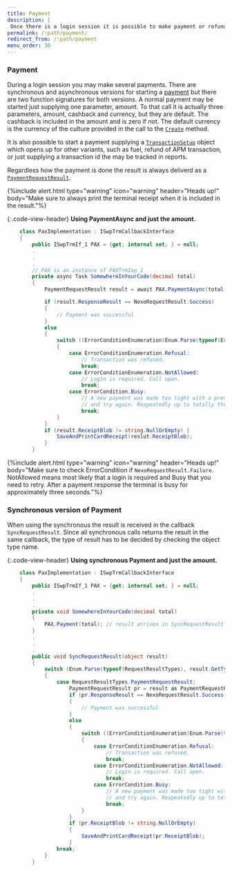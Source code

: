 ```yaml
---
title: Payment
description: |
 Once there is a login session it is possible to make payment or refund.
permalink: /:path/payment/
redirect_from: /:path/payment
menu_order: 30
---
```


### Payment

During a login session you may make several payments. There are synchronous and asynchronous versions for starting a [payment][payment] but there are two function signatures for both versions. A normal payment may be started just supplying one parameter, amount. To that call it is actually three parameters, amount, cashback and currency, but they are default. The cashback is included in the amount and is zero if not. The default currency is the currency of the culture provided in the call to the [`Create`][create] method.

It is also possible to start a payment supplying a [`TransactionSetup`][transactionsetup] object which opens up for other variants, such as fuel, refund of APM transaction, or just supplying a transaction id the may be tracked in reports.

Regardless how the payment is done the result is always deliverd as a [`PaymentRequestResult`][paymentrequestresult].

{%include alert.html type="warning" icon="warning" header="Heads up!"
body="Make sure to always print the terminal receipt when it is included in the result."%}

{:.code-view-header}
**Using PaymentAsync and just the amount.**

```c#
    class PaxImplementation : ISwpTrmCallbackInterface
    {
        public ISwpTrmIf_1 PAX = {get; internal set; } = null;
        .
        .
        .
        // PAX is an instance of PAXTrmImp_1
        private async Task SomewhereInYourCode(decimal total)
        {
            PaymentRequestResult result = await PAX.PaymentAsync(total);

            if (result.ResponseResult == NexoRequestResult.Success) 
            {
                // Payment was successful 
            }
            else 
            {
                switch ((ErrorConditionEnumeration)Enum.Parse(typeof(ErrorConditionEnumeration), result.ErrorCondition)) 
                {
                    case ErrorConditionEnumeration.Refusal:
                        // Transaction was refused.
                        break;
                    case ErrorConditionEnumeration.NotAllowed:
                        // Login is required. Call open.
                        break;
                    case ErrorCondition.Busy:
                        // A new payment was made too tight with a previous. Wait awhile 
                        // and try again. Reapeatedly up to totally three seconds.
                        break;
                }
            }
            if (result.ReceiptBlob != string.NullOrEmpty) {
                SaveAndPrintCardReceipt(reslut.ReceiptBlob);
            }
        }
```

{%include alert.html type="warning" icon="warning" header="Heads up!" body="Make sure to check ErrorCondition if `NexoRequestResult.Failure`.
NotAllowed means most likely that a login is required and Busy that you need to retry. After a payment response the terminal is busy for approximately three seconds."%}

### Synchronous version of Payment

When using the synchronous the result is received in the callback `SyncRequestResult`. Since all synchronous calls returns the result in the same callback, the type of result has to be decided by checking the object type name.

{:.code-view-header}
**Using synchronous Payment and just the amount.**

```c#
    class PaxImplementation : ISwpTrmCallbackInterface
    {
        public ISwpTrmIf_1 PAX = {get; internal set; } = null;
        .
        .
        .
        private void SomewhereInYourCode(decimal total)
        {
            PAX.Payment(total); // result arrives in SyncRequestResult callback
        }
        .
        .
        .
        public void SyncRequestResult(object result)
        {
            switch (Enum.Parse(typeof(RequestResultTypes), result.GetType().Name))
            {
                case RequestResultTypes.PaymentRequestResult: 
                    PaymentRequestResult pr = result as PaymentRequestResult; 
                    if (pr.ResponseResult == NexoRequestResult.Success) 
                    {
                        // Payment was successful 
                    }
                    else 
                    {
                        switch ((ErrorConditionEnumeration)Enum.Parse(typeof(ErrorConditionEnumeration), pr.ErrorCondition)) 
                        {
                            case ErrorConditionEnumeration.Refusal:
                                // Transaction was refused.
                                break;
                            case ErrorConditionEnumeration.NotAllowed:
                                // Login is required. Call open.
                                break;
                            case ErrorCondition.Busy:
                                // A new payment was made too tight with a previous. Wait awhile 
                                // and try again. Reapeatedly up to totally three seconds.
                                break;
                        }
                    }
                    if (pr.ReceiptBlob != string.NullOrEmpty) 
                    {
                        SaveAndPrintCardReceipt(pr.ReceiptBlob);
                    }
                break;
            }
        }
```

[payment]: /pax-terminal/NET/Methods/paymentasync
[transactionsetup]: /pax-terminal/NET/transactionsetup
[paymentrequestresult]: /pax-terminal/NET/paymentrequestresult
[create]: /pax-terminal/NET/tutorial/quick-guide/
